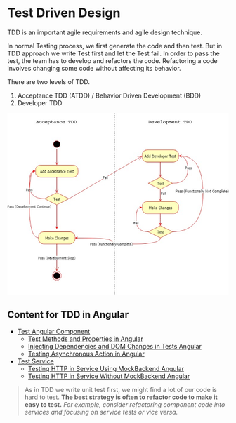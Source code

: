 # Test Driven Design

TDD is an important agile requirements and agile design technique.

In normal Testing process, we first generate the code and then test. But in TDD approach we write Test first and let the Test fail. In order to pass the test, the team has to develop and refactors the code. Refactoring a code involves changing some code without affecting its behavior.

There are two levels of TDD.

1. Acceptance TDD \(ATDD\) / Behavior Driven Development \(BDD\)
2. Developer TDD

![](../../.gitbook/assets/tdd2.jpg)

## Content for TDD in Angular

* [Test Angular Component](test-components/)
  * [Test Methods and Properties in Angular](test-components/verify-methods-and-properties.md)
  * [Injecting Dependencies and DOM Changes in Tests Angular](test-components/injecting-dependencies-and-dom-changes.md)
  * [Testing Asynchronous Action in Angular](test-components/asynchronous-action.md)
* [Test Service](test-services/)
  * [Testing HTTP in Service Using MockBackend Angular](test-services/test-http-in-service-using-mockbackend.md)
  * [Testing HTTP in Service Without MockBackend Angular](test-services/test-http-in-service-without-mockbackend.md)

> As in TDD we write unit test first, we might find a lot of our code is hard to test. **The best strategy is often to refactor code to make it easy to test.** _For example, consider refactoring component code into services and focusing on service tests or vice versa._

